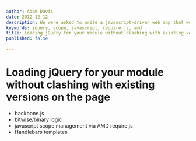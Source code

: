 ```yaml
---
author: Adam Davis
date: 2012-12-12
description: We were asked to write a javascript-driven web app that would be hosted on a page already containing a very of version of jQuery. 
keywords: jquery, scope, javascript, require.js, amd
title: Loading jQuery for your module without clashing with existing versions on the page. 
published: false

---
```


Loading jQuery for your module without clashing with existing versions on the page
====================================

- backbone.js
- bitwise/binary logic
- javascript scope management via AMD require.js
- Handlebars templates 